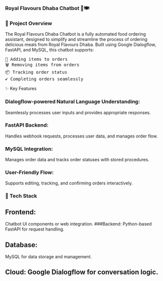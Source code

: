 ### Royal Flavours Dhaba Chatbot 🌟🍽️
### 📖 Project Overview
The Royal Flavours Dhaba Chatbot is a fully automated food ordering assistant, designed to simplify and streamline the process of ordering delicious meals from Royal Flavours Dhaba.
Built using Google Dialogflow, FastAPI, and MySQL, this chatbot supports:
<pre>
🛒 Adding items to orders
🗑️ Removing items from orders
📦 Tracking order status
✔️ Completing orders seamlessly
</pre>
✨ Key Features
### Dialogflow-powered Natural Language Understanding: 
Seamlessly processes user inputs and provides appropriate responses.
### FastAPI Backend:
Handles webhook requests, processes user data, and manages order flow.
### MySQL Integration: 
Manages order data and tracks order statuses with stored procedures.
### User-Friendly Flow: 
Supports editing, tracking, and confirming orders interactively.
### 🚀 Tech Stack
## Frontend: 
Chatbot UI components or web integration.
###Backend: Python-based FastAPI for request handling.
## Database: 
MySQL for data storage and management.
## Cloud: Google Dialogflow for conversation logic.




